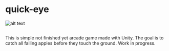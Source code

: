 # quick-eye

![alt text](http://i.imgur.com/LRKQKVj.png)

##
This is simple not finished yet arcade game made with Unity. The goal is to catch all falling apples before they touch the ground.
Work in progress.
